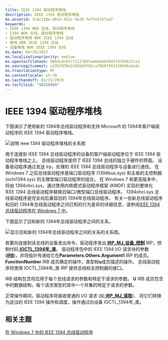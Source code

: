 ```yaml
---
title: IEEE 1394 驱动程序堆栈
description: IEEE 1394 驱动程序堆栈
ms.assetid: 3c8c218e-d814-451c-9a39-fe7fe5fb7aaf
keywords:
- IEEE 1394 WDK 总线，驱动程序堆栈
- 1394 WDK 总线，驱动程序堆栈
- 驱动程序堆栈 WDK IEEE 1394 总线
- 堆栈 WDK IEEE 1394 总线
- 设备堆栈 WDK IEEE 1394 总线
ms.date: 04/20/2017
ms.localizationpriority: medium
ms.openlocfilehash: 905dcdc0fc71127055ae60e6bf043fd7d3622ce2
ms.sourcegitcommit: a33b7978e22d5bb9f65ca7056f955319049a2e4c
ms.translationtype: MT
ms.contentlocale: zh-CN
ms.lasthandoff: 01/31/2019
ms.locfileid: "56526609"
---
```

# <a name="the-ieee-1394-driver-stack"></a>IEEE 1394 驱动程序堆栈





下图演示了使用新的 1394年总线驱动程序和支持 Microsoft 的 1394年客户端驱动程序的 IEEE 1394 驱动程序堆栈。

![说明 ieee 1394 驱动程序堆栈的关系图](images/1394driverstack.png)

用于连接到 IEEE 1394 总线驱动程序的设备的客户端驱动程序位于 IEEE 1394 驱动程序堆栈之上。 总线驱动程序提供了 IEEE 1394 总线的独立于硬件的界面。 设备驱动程序通过发送 Irp，处理的 IEEE 1394 总线驱动程序与设备进行通信。 在 Windows 7 之前总线驱动程序是端口驱动程序 (1394bus.sys) 和主板的主控制器 (ochi1394.sys) 的主微型端口驱动程序的组合。 在 Windows 7 和更高版本中，将由 1394ohci.sys，通过使用内核模式驱动程序框架 (KMDF) 实现的整体化 IEEE 1394 总线驱动程序替换旧端口/微型端口总线驱动程序。 1394ohci.sys 总线驱动程序是完全向后兼容旧的 1394年总线驱动程序。 有关一些新总线驱动程序和旧的 1394年总线驱动程序之间已知的行为差异的详细信息，请参阅[IEEE 1394 总线驱动程序在 Windows 7 中](https://msdn.microsoft.com/library/windows/hardware/gg266402)。

下图显示了旧和新的 1394年总线驱动程序之间的关系。

![显示旧和新的 1394年总线驱动程序之间的关系的关系图。](images/1394busdriver.png)

若要向连接到该总线的设备发出命令，驱动程序发出[ **IRP\_MJ\_设备\_控制**](https://msdn.microsoft.com/library/windows/hardware/ff550744) IRP，控制代码[ **IOCTL\_1394年\_类**](https://msdn.microsoft.com/library/windows/hardware/ff537232)。 驱动程序包中的 IEEE 1394 I/O 请求块的参数 ([**IRB**](https://msdn.microsoft.com/library/windows/hardware/ff537350))，并将指针传递给它在**Parameters.Others.Argument1** IRP 的成员。 **FunctionNumber** IRB 成员确定的操作，类型和**u**成员描述的操作。 总线驱动程序将使用 IOCTL\_1394年\_类 IRP 提供总线和主控制器的接口。

IRB 结构包含将应用于每个总线请求的参数和特定于请求的参数。 **U** IRB 成员包含中的数据结构，每个请求类型的其中一个并集的特定于请求的参数。

正常操作期间，驱动程序将接收普通的 I/O 请求 (如[ **IRP\_MJ\_读取**](https://msdn.microsoft.com/library/windows/hardware/ff550794))、 将它们转换为适当的 IEEE 1394 操作和调度，操作通过向设备 IOCTL\_1394年\_类。

## <a name="related-topics"></a>相关主题
[在 Windows 7 中的 IEEE 1394 总线驱动程序](https://msdn.microsoft.com/library/windows/hardware/gg266402)  



